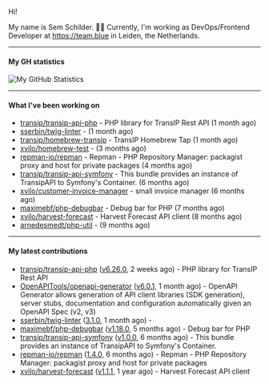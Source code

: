 Hi!

My name is Sem Schilder. 👋🏻 Currently, I'm working as DevOps/Frontend Developer at https://team.blue in Leiden, the Netherlands.

---

#### My GH statistics

![My GitHub Statistics](https://github-readme-stats.vercel.app/api?username=xvilo&show_icons=true&count_private=true&hide_title=true)

---

#### What I've been working on

- [transip/transip-api-php](https://github.com/transip/transip-api-php) - PHP library for TransIP Rest API (1 month ago)
- [sserbin/twig-linter](https://github.com/sserbin/twig-linter) -  (1 month ago)
- [transip/homebrew-transip](https://github.com/transip/homebrew-transip) - TransIP Homebrew Tap (1 month ago)
- [xvilo/homebrew-test](https://github.com/xvilo/homebrew-test) -  (3 months ago)
- [repman-io/repman](https://github.com/repman-io/repman) - Repman - PHP Repository Manager: packagist proxy and host for private packages  (4 months ago)
- [transip/transip-api-symfony](https://github.com/transip/transip-api-symfony) - This bundle provides an instance of TransipAPI to Symfony&#39;s Container. (6 months ago)
- [xvilo/customer-invoice-manager](https://github.com/xvilo/customer-invoice-manager) - small invoice manager (6 months ago)
- [maximebf/php-debugbar](https://github.com/maximebf/php-debugbar) - Debug bar for PHP (7 months ago)
- [xvilo/harvest-forecast](https://github.com/xvilo/harvest-forecast) - Harvest Forecast API client (8 months ago)
- [arnedesmedt/php-util](https://github.com/arnedesmedt/php-util) -  (9 months ago)

---

#### My latest contributions

- [transip/transip-api-php](https://github.com/transip/transip-api-php) ([v6.26.0](https://github.com/transip/transip-api-php/releases/tag/v6.26.0), 2 weeks ago) - PHP library for TransIP Rest API
- [OpenAPITools/openapi-generator](https://github.com/OpenAPITools/openapi-generator) ([v6.0.1](https://github.com/OpenAPITools/openapi-generator/releases/tag/v6.0.1), 1 month ago) - OpenAPI Generator allows generation of API client libraries (SDK generation), server stubs, documentation and configuration automatically given an OpenAPI Spec (v2, v3)
- [sserbin/twig-linter](https://github.com/sserbin/twig-linter) ([3.1.0](https://github.com/sserbin/twig-linter/releases/tag/3.1.0), 1 month ago) - 
- [maximebf/php-debugbar](https://github.com/maximebf/php-debugbar) ([v1.18.0](https://github.com/maximebf/php-debugbar/releases/tag/v1.18.0), 5 months ago) - Debug bar for PHP
- [transip/transip-api-symfony](https://github.com/transip/transip-api-symfony) ([v1.0.0](https://github.com/transip/transip-api-symfony/releases/tag/v1.0.0), 6 months ago) - This bundle provides an instance of TransipAPI to Symfony&#39;s Container.
- [repman-io/repman](https://github.com/repman-io/repman) ([1.4.0](https://github.com/repman-io/repman/releases/tag/1.4.0), 6 months ago) - Repman - PHP Repository Manager: packagist proxy and host for private packages 
- [xvilo/harvest-forecast](https://github.com/xvilo/harvest-forecast) ([v1.1.1](https://github.com/xvilo/harvest-forecast/releases/tag/v1.1.1), 1 year ago) - Harvest Forecast API client
